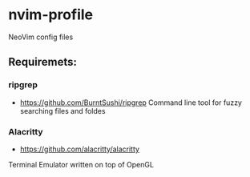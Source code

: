 # nvim-profile
NeoVim config files

## Requiremets:

### ripgrep
- https://github.com/BurntSushi/ripgrep
Command line tool for fuzzy searching files and foldes

### Alacritty
- https://github.com/alacritty/alacritty

Terminal Emulator written on top of OpenGL

